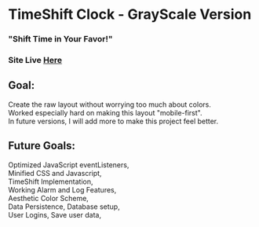 # TimeShift Clock - GrayScale Version
### "Shift Time in Your Favor!"
### Site Live [Here](https://timeshift-grayscale.surge.sh)
## Goal:
Create the raw layout without worrying too much about colors.  
Worked especially hard on making this layout "mobile-first".  
In future versions, I will add more to make this project feel better.  

## Future Goals:
Optimized JavaScript eventListeners,  
Minified CSS and Javascript,  
TimeShift Implementation,  
Working Alarm and Log Features,  
Aesthetic Color Scheme,  
Data Persistence, Database setup,  
User Logins, Save user data,  


